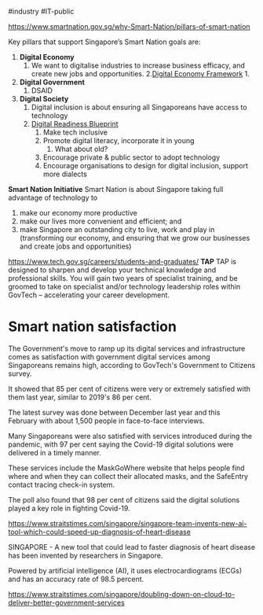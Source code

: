 #industry  #IT-public 

https://www.smartnation.gov.sg/why-Smart-Nation/pillars-of-smart-nation

Key pillars that support Singapore’s Smart Nation goals are: 

1. **Digital Economy**
	1. We want to digitalise industries to increase business efficacy, and create new jobs and opportunities.
	2.[Digital Economy Framework](https://www.imda.gov.sg/-/media/imda/files/sg-digital/sgd-framework-for-action.pdf?la=en)
		1. 
1. **Digital Government**
	1. DSAID
2. **Digital Society**
	1. Digital inclusion is about ensuring all Singaporeans have access to technology
	2. [Digital Readiness Blueprint](https://www.mci.gov.sg/en/portfolios/digital-readiness/digital-readiness-blueprint)
		1. Make tech inclusive
		2. Promote digital literacy, incorporate it in young
			1. What about old?
		3. Encourage private & public sector to adopt technology
		4. Encourage organisations to design for digital inclusion, support more dialects


**Smart Nation Initiative**
Smart Nation is about Singapore taking full advantage of technology to 
1. make our economy more productive
2. make our lives more convenient and efficient; and 
3. make Singapore an outstanding city to live, work and play in (transforming our economy, and ensuring that we grow our businesses and create jobs and opportunities)

https://www.tech.gov.sg/careers/students-and-graduates/
**TAP**
TAP is designed to sharpen and develop your technical knowledge and professional skills. 
You will gain two years of specialist training, and be groomed to take on specialist and/or technology leadership roles within GovTech – accelerating your career development.

Smart nation satisfaction
=== 
The Government's move to ramp up its digital services and infrastructure comes as satisfaction with government digital services among Singaporeans remains high, according to GovTech's Government to Citizens survey.

It showed that 85 per cent of citizens were very or extremely satisfied with them last year, similar to 2019's 86 per cent.

The latest survey was done between December last year and this February with about 1,500 people in face-to-face interviews.

Many Singaporeans were also satisfied with services introduced during the pandemic, with 97 per cent saying the Covid-19 digital solutions were delivered in a timely manner.

These services include the MaskGoWhere website that helps people find where and when they can collect their allocated masks, and the SafeEntry contact tracing check-in system.

The poll also found that 98 per cent of citizens said the digital solutions played a key role in fighting Covid-19.

https://www.straitstimes.com/singapore/singapore-team-invents-new-ai-tool-which-could-speed-up-diagnosis-of-heart-disease

SINGAPORE - A new tool that could lead to faster diagnosis of heart disease has been invented by researchers in Singapore.

Powered by artificial intelligence (AI), it uses electrocardiograms (ECGs) and has an accuracy rate of 98.5 percent.

https://www.straitstimes.com/singapore/doubling-down-on-cloud-to-deliver-better-government-services
